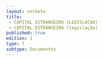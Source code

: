 ```yaml
---
layout: verbete
title:
 - CAPITAL ESTRANGEIRO (LEGISLACAO)
 - CAPITAL ESTRANGEIRO (legislação)
published: true
edition: 1  
type: T
subtype: Documentos
---
```


